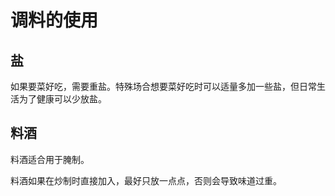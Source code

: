 # 调料的使用

## 盐

如果要菜好吃，需要重盐。特殊场合想要菜好吃时可以适量多加一些盐，但日常生活为了健康可以少放盐。

## 料酒

料酒适合用于腌制。

料酒如果在炒制时直接加入，最好只放一点点，否则会导致味道过重。
